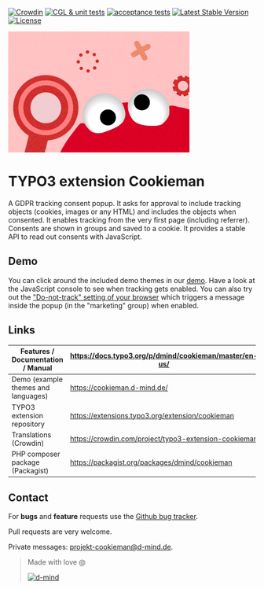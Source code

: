 [![Crowdin](https://badges.crowdin.net/typo3-extension-cookieman/localized.svg)](https://crowdin.com/project/typo3-extension-cookieman)
[![CGL & unit tests](https://github.com/dmind-gmbh/extension-cookieman/actions/workflows/unit-tests.yml/badge.svg?branch=11lts)](https://github.com/dmind-gmbh/extension-cookieman/actions/workflows/unit-tests.yml)
[![acceptance tests](https://github.com/dmind-gmbh/extension-cookieman/actions/workflows/acceptance-tests.yml/badge.svg?branch=11lts)](https://github.com/dmind-gmbh/extension-cookieman/actions/workflows/acceptance-tests.yml)
[![Latest Stable Version](https://poser.pugx.org/dmind/cookieman/v/stable)](https://packagist.org/packages/dmind/cookieman)
[![License](https://poser.pugx.org/dmind/cookieman/license)](https://packagist.org/packages/dmind/cookieman)

![Cookieman logo](Documentation/Images/illu-3zu2-cookieman-d-mind.png)

# TYPO3 extension Cookieman

A GDPR tracking consent popup. It asks for approval to include tracking objects (cookies, images or any HTML) and includes the objects when consented. It enables tracking from the very first page (including referrer). Consents are shown in groups and saved to a cookie. It provides a stable API to read out consents with JavaScript.

## Demo
You can click around the included demo themes in our [demo](https://cookieman.d-mind.de/). Have a look at the JavaScript console to see when tracking gets enabled. You can also try out the ["Do-not-track" setting of your browser](https://en.wikipedia.org/wiki/Do_Not_Track) which triggers a message inside the popup (in the "marketing" group) when enabled.

## Links
| **Features / Documentation / Manual** | <https://docs.typo3.org/p/dmind/cookieman/master/en-us/> |
| --- | --- |
| Demo (example themes and languages) | <https://cookieman.d-mind.de/> |
| TYPO3 extension repository |	<https://extensions.typo3.org/extension/cookieman> |
| Translations (Crowdin) | <https://crowdin.com/project/typo3-extension-cookieman> |
| PHP composer package (Packagist) | <https://packagist.org/packages/dmind/cookieman> |

## Contact
For **bugs** and **feature** requests use the [Github bug tracker](https://github.com/dmind-gmbh/extension-cookieman/issues).

Pull requests are very welcome.

Private messages: <projekt-cookieman@d-mind.de>.

> Made with love @
>
> [![d-mind](Documentation/Images/d-mind_logo_rgb.png)](https://www.d-mind.de/)
